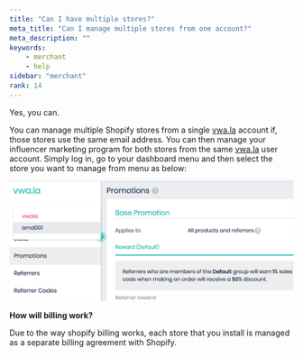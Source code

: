 ```yaml
---
title: "Can I have multiple stores?"
meta_title: "Can I manage multiple stores from one account?"
meta_description: ""
keywords:
    - merchant
    - help
sidebar: "merchant"
rank: 14
---
```


Yes, you can.

You can manage multiple Shopify stores from a single [vwa.la](https://vwa.la) account if, those stores use the same email address. You can then manage your influencer marketing program for both stores from the same [vwa.la](https://vwa.la) user account. Simply log in, go to your dashboard menu and then select the store you want to manage from menu as below:

![](/images/merchant/2017-08-29-17-59-58.png)

**How will billing work?**

Due to the way shopify billing works, each store that you install is managed as a separate billing agreement with Shopify.
